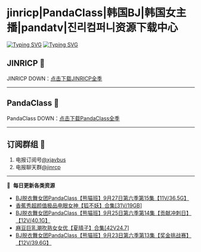 # jinricp|PandaClass|韩国BJ|韩国女主播|pandatv|진리컴퍼니资源下载中心   
[![Typing SVG](https://readme-typing-svg.herokuapp.com?font=Fira+Code&pause=1000&center=true&vCenter=true&random=true&width=435&lines=所有链接都需要翻墙访问)](https://jinri-cp.neocities.org/free.html)
[![Typing SVG](https://readme-typing-svg.herokuapp.com?font=Fira+Code&pause=1000&center=true&vCenter=true&random=true&width=435&lines=点击进入福利资源下载中心)](https://pandaclass.neocities.org/)
## JINRICP 👋   
JINRICP DOWN：[点击下载JINRICP全季](https://mypikpak.com/s/VODz7HXQoqcX0UrvaXfDtFoPo1)
****
## PandaClass 💯   
PandaClass DOWN：[点击下载PandaClass全季](https://mypikpak.com/s/VOKOTZkoEnkyvCnELVSquM97o1)   
****
## 订阅群组 🔞
1. 电报订阅号[@xjavbus](https://t.me/xjavbus)
2. 电报聊天群[@jinrcp](https://t.me/jinrcp)
**** 
📕 &nbsp;**每日更新各类资源**
<!-- BLOG-POST-LIST:START -->
- [BJ脱衣舞女团PandaClass【熊猫班】9月27日第六季第15集【11V/36.5G】](https://fuli.rulel.com/543.html)
- [香蕉秀超颜值极品电眼女神【狐不妖】合集[31V/19GB]](https://fuli.rulel.com/542.html)
- [BJ脱衣舞女团PandaClass【熊猫班】9月25日第六季第14集【贡献冲刺日】【12V/40.1G】](https://fuli.rulel.com/540.html)
- [麻豆巨乳潮吹熟女女优【夏晴子】合集[42V24.7]](https://fuli.rulel.com/539.html)
- [BJ脱衣舞女团PandaClass【熊猫班】9月23日第六季第13集【奖金挑战赛】【12V/39.6G】](https://fuli.rulel.com/537.html)
<!-- BLOG-POST-LIST:END -->
